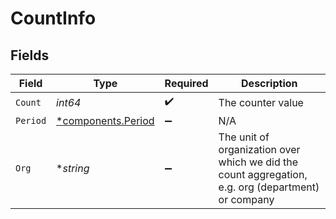 # CountInfo


## Fields

| Field                                                                                              | Type                                                                                               | Required                                                                                           | Description                                                                                        |
| -------------------------------------------------------------------------------------------------- | -------------------------------------------------------------------------------------------------- | -------------------------------------------------------------------------------------------------- | -------------------------------------------------------------------------------------------------- |
| `Count`                                                                                            | *int64*                                                                                            | :heavy_check_mark:                                                                                 | The counter value                                                                                  |
| `Period`                                                                                           | [*components.Period](../../models/components/period.md)                                            | :heavy_minus_sign:                                                                                 | N/A                                                                                                |
| `Org`                                                                                              | **string*                                                                                          | :heavy_minus_sign:                                                                                 | The unit of organization over which we did the count aggregation, e.g. org (department) or company |